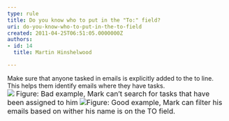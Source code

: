 ```yaml
---
type: rule
title: Do you know who to put in the "To:" field?
uri: do-you-know-who-to-put-in-the-to-field
created: 2011-04-25T06:51:05.0000000Z
authors:
- id: 14
  title: Martin Hinshelwood

---
```


 Make sure that anyone tasked in emails is explicitly added to the to line. This helps them identify emails where they have tasks.<br> ![](/Communication/RulesToBetterEmail/PublishingImages/SearchTask.jpg) <font class="ms-rteCustom-FigureBad" size="+0">Figure&#58; Bad example, Mark can’t search for tasks that have been assigned to him</font> ![](/Communication/RulesToBetterEmail/PublishingImages/FilterEmail.jpg)<font class="ms-rteCustom-FigureGood" size="+0">Figure&#58; Good example, Mark can filter his emails based on wither his name is on the TO field.</font>

